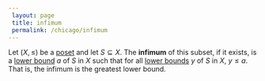 ```yaml
---
 layout: page
 title: infimum
 permalink: /chicago/infimum
---
```


Let $(X,\leq)$ be a [poset](https://defsmath.github.io/DefsMath/partially_ordered_set) and let $S\subseteq X$. The **infimum** of this subset, if it exists, is a [lower bound](https://defsmath.github.io/DefsMath/lower_bound) $a$ of $S$ in $X$ such that for all [lower bounds](https://defsmath.github.io/DefsMath/lower_bound) $y$ of $S$ in $X$, $y\leq a$. That is, the infimum is the greatest lower bound. 